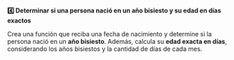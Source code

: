 <strong>4️⃣ Determinar si una persona nació en un año bisiesto y su edad en días exactos</strong>

Crea una función que reciba una fecha de nacimiento y determine si la persona nació en un <strong>año bisiesto</strong>. Además, calcula su <strong>edad exacta en días</strong>, considerando los años bisiestos y la cantidad de días de cada mes.